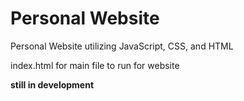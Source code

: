 # Personal Website

Personal Website utilizing JavaScript, CSS, and HTML

index.html for main file to run for website

**still in development**
